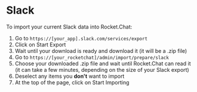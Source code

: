 # Slack

To import your current Slack data into Rocket.Chat:

1. Go to `https://[your_app].slack.com/services/export`
2. Click on Start Export
3. Wait until your download is ready and download it \(it will be a .zip file\)
4. Go to `https://[your_rocketchat]/admin/import/prepare/slack`
5. Choose your downloaded .zip file and wait until Rocket.Chat can read it \(it can take a few minutes, depending on the size of your Slack export\)
6. Deselect any items you **don't** want to import
7. At the top of the page, click on Start Importing

